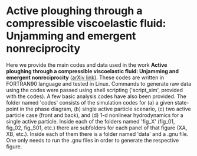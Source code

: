 # Active ploughing through a compressible viscoelastic fluid: Unjamming and emergent nonreciprocity

Here we provide the main codes and data used in the work **Active ploughing through a compressible viscoelastic fluid: Unjamming and emergent nonreciprocity** ([arXiv link](https://doi.org/10.48550/arXiv.2109.10438)). These codes are written in FORTRAN90 language and tested in Linux. Commands to generate raw data using the codes were passed using shell scripting ('script_sim', provided with the codes). A few basic analysis codes have also been provided. The folder named 'codes' consists of the simulation codes for (a) a given state-point in the phase diagram, (b) single active particle scenario, (c) two active particle case (front and back), and (d) 1-d nonlinear hydrodynamics for a single active particle.  Inside each of the folders named 'fig_X' (fig_01, fig_02, fig_S01, etc.) there are subfolders for each panel of that figure (XA, XB, etc.). Inside each of them there is a folder named 'data' and a .gnu file. One only needs to run the .gnu files in order to generate the respective figure.
